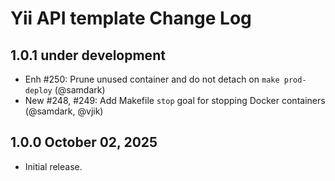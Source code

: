 # Yii API template Change Log

## 1.0.1 under development

- Enh #250: Prune unused container and do not detach on `make prod-deploy` (@samdark)
- New #248, #249: Add Makefile `stop` goal for stopping Docker containers (@samdark, @vjik)

## 1.0.0 October 02, 2025

- Initial release.
